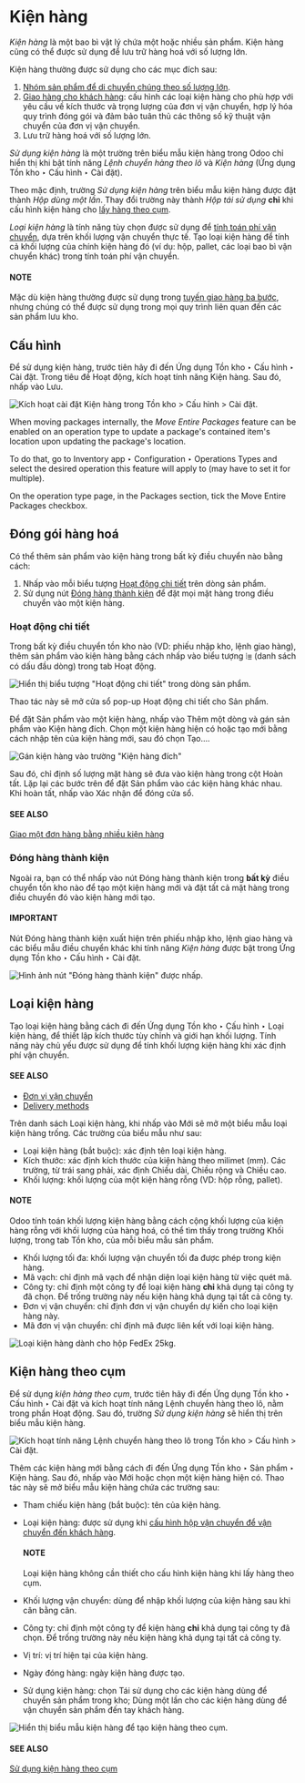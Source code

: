 # Kiện hàng

*Kiện hàng* là một bao bì vật lý chứa một hoặc nhiều sản phẩm. Kiện hàng cũng có thể được sử dụng để lưu trữ hàng hoá với số lượng lớn.

Kiện hàng thường được sử dụng cho các mục đích sau:

1. [Nhóm sản phẩm để di chuyển chúng theo số lượng lớn](#inventory-warehouses-storage-pack).
2. [Giao hàng cho khách hàng](#inventory-warehouses-storage-package-type): cấu hình các loại kiện hàng cho phù hợp với yêu cầu về kích thước và trọng lượng của đơn vị vận chuyển, hợp lý hóa quy trình đóng gói và đảm bảo tuân thủ các thông số kỹ thuật vận chuyển của đơn vị vận chuyển.
3. Lưu trữ hàng hoá với số lượng lớn.

*Sử dụng kiện hàng* là một trường trên biểu mẫu kiện hàng trong Odoo chỉ hiển thị khi bật tính năng *Lệnh chuyển hàng theo lô* và *Kiện hàng* (Ứng dụng Tồn kho ‣ Cấu hình ‣ Cài đặt).

Theo mặc định, trường *Sử dụng kiện hàng* trên biểu mẫu kiện hàng được đặt thành *Hộp dùng một lần*. Thay đổi trường này thành *Hộp tái sử dụng* **chỉ** khi cấu hình kiện hàng cho [lấy hàng theo cụm](#inventory-warehouses-storage-cluster-pack).

*Loại kiện hàng* là tính năng tùy chọn được sử dụng để [tính toán phí vận chuyển](../../shipping_receiving/setup_configuration.md), dựa trên khối lượng vận chuyển thực tế. Tạo loại kiện hàng để tính cả khối lượng của chính kiện hàng đó (ví dụ: hộp, pallet, các loại bao bì vận chuyển khác) trong tính toán phí vận chuyển.

#### NOTE
Mặc dù kiện hàng thường được sử dụng trong [tuyến giao hàng ba bước](../../shipping_receiving/daily_operations/delivery_three_steps.md), nhưng chúng có thể được sử dụng trong mọi quy trình liên quan đến các sản phẩm lưu kho.

<a id="inventory-warehouses-storage-enable-package"></a>

## Cấu hình

Để sử dụng kiện hàng, trước tiên hãy đi đến Ứng dụng Tồn kho ‣ Cấu hình ‣ Cài đặt. Trong tiêu đề Hoạt động, kích hoạt tính năng Kiện hàng. Sau đó, nhấp vào Lưu.

![Kích hoạt cài đặt *Kiện hàng* trong Tồn kho > Cấu hình > Cài đặt.](../../../../../_images/enable-pack.png)

<a id="inventory-product-management-move-entire-pack"></a>

When moving packages internally, the *Move Entire Packages* feature can be enabled on an operation
type to update a package's contained item's location upon updating the package's location.

To do that, go to Inventory app ‣ Configuration ‣ Operations Types and select
the desired operation this feature will apply to (may have to set it for multiple).

On the operation type page, in the Packages section, tick the Move Entire
Packages checkbox.

<a id="inventory-warehouses-storage-pack"></a>

## Đóng gói hàng hoá

Có thể thêm sản phẩm vào kiện hàng trong bất kỳ điều chuyển nào bằng cách:

1. Nhấp vào mỗi biểu tượng [Hoạt động chi tiết](#inventory-warehouses-storage-detailed-operations) trên dòng sản phẩm.
2. Sử dụng nút [Đóng hàng thành kiện](#inventory-warehouses-storage-put-in-pack) để đặt mọi mặt hàng trong điều chuyển vào một kiện hàng.

<a id="inventory-warehouses-storage-detailed-operations"></a>

### Hoạt động chi tiết

Trong bất kỳ điều chuyển tồn kho nào (VD: phiếu nhập kho, lệnh giao hàng), thêm sản phẩm vào kiện hàng bằng cách nhấp vào biểu tượng ⦙≣ (danh sách có dấu đầu dòng) trong tab Hoạt động.

![Hiển thị biểu tượng "Hoạt động chi tiết" trong dòng sản phẩm.](../../../../../_images/detailed-operations.png)

Thao tác này sẽ mở cửa sổ pop-up Hoạt động chi tiết cho Sản phẩm.

Để đặt Sản phẩm vào một kiện hàng, nhấp vào Thêm một dòng và gán sản phẩm vào Kiện hàng đích. Chọn một kiện hàng hiện có hoặc tạo mới bằng cách nhập tên của kiện hàng mới, sau đó chọn Tạo....

![Gán kiện hàng vào trường "Kiện hàng đích"](../../../../../_images/destination-package.png)

Sau đó, chỉ định số lượng mặt hàng sẽ đưa vào kiện hàng trong cột Hoàn tất. Lặp lại các bước trên để đặt Sản phẩm vào các kiện hàng khác nhau. Khi hoàn tất, nhấp vào Xác nhận để đóng cửa sổ.

#### SEE ALSO
[Giao một đơn hàng bằng nhiều kiện hàng](../../shipping_receiving/setup_configuration/multipack.md)

<a id="inventory-warehouses-storage-put-in-pack"></a>

### Đóng hàng thành kiện

Ngoài ra, bạn có thể nhấp vào nút Đóng hàng thành kiện trong **bất kỳ** điều chuyển tồn kho nào để tạo một kiện hàng mới và đặt tất cả mặt hàng trong điều chuyển đó vào kiện hàng mới tạo.

#### IMPORTANT
Nút Đóng hàng thành kiện xuất hiện trên phiếu nhập kho, lệnh giao hàng và các biểu mẫu điều chuyển khác khi tính năng *Kiện hàng* được bật trong Ứng dụng Tồn kho ‣ Cấu hình ‣ Cài đặt.

![Hình ảnh nút "Đóng hàng thành kiện" được nhấp.](../../../../../_images/put-in-pack.png)

<a id="inventory-warehouses-storage-package-type"></a>

## Loại kiện hàng

Tạo loại kiện hàng bằng cách đi đến Ứng dụng Tồn kho ‣ Cấu hình ‣ Loại kiện hàng, để thiết lập kích thước tùy chỉnh và giới hạn khối lượng. Tính năng này chủ yếu được sử dụng để tính khối lượng kiện hàng khi xác định phí vận chuyển.

#### SEE ALSO
- [Đơn vị vận chuyển](../../shipping_receiving/setup_configuration/third_party_shipper.md)
- [Delivery methods](../../shipping_receiving/setup_configuration.md)

Trên danh sách Loại kiện hàng, khi nhấp vào Mới sẽ mở một biểu mẫu loại kiện hàng trống. Các trường của biểu mẫu như sau:

- Loại kiện hàng (bắt buộc): xác định tên loại kiện hàng.
- Kích thước: xác định kích thước của kiện hàng theo milimet (mm). Các trường, từ trái sang phải, xác định Chiều dài, Chiều rộng và Chiều cao.
- Khối lượng: khối lượng của một kiện hàng rỗng (VD: hộp rỗng, pallet).

#### NOTE
Odoo tính toán khối lượng kiện hàng bằng cách cộng khối lượng của kiện hàng rỗng với khối lượng của hàng hoá, có thể tìm thấy trong trường Khối lượng, trong tab Tồn kho, của mỗi biểu mẫu sản phẩm.

- Khối lượng tối đa: khối lượng vận chuyển tối đa được phép trong kiện hàng.
- Mã vạch: chỉ định mã vạch để nhận diện loại kiện hàng từ việc quét mã.
- Công ty: chỉ định một công ty để loại kiện hàng **chỉ** khả dụng tại công ty đã chọn. Để trống trường này nếu kiện hàng khả dụng tại tất cả công ty.
- Đơn vị vận chuyển: chỉ định đơn vị vận chuyển dự kiến ​​cho loại kiện hàng này.
- Mã đơn vị vận chuyển: chỉ định mã được liên kết với loại kiện hàng.

![Loại kiện hàng dành cho hộp FedEx 25kg.](../../../../../_images/package-type.png)

<a id="inventory-warehouses-storage-cluster-pack"></a>

## Kiện hàng theo cụm

Để sử dụng *kiện hàng theo cụm*, trước tiên hãy đi đến Ứng dụng Tồn kho ‣ Cấu hình ‣ Cài đặt và kích hoạt tính năng Lệnh chuyển hàng theo lô, nằm trong phần Hoạt động. Sau đó, trường *Sử dụng kiện hàng* sẽ hiển thị trên biểu mẫu kiện hàng.

![Kích hoạt tính năng *Lệnh chuyển hàng theo lô* trong Tồn kho > Cấu hình > Cài đặt.](../../../../../_images/enable-batch.png)

Thêm các kiện hàng mới bằng cách đi đến Ứng dụng Tồn kho ‣ Sản phẩm ‣ Kiện hàng. Sau đó, nhấp vào Mới hoặc chọn một kiện hàng hiện có. Thao tác này sẽ mở biểu mẫu kiện hàng chứa các trường sau:

- Tham chiếu kiện hàng (bắt buộc): tên của kiện hàng.
- Loại kiện hàng: được sử dụng khi [cấu hình hộp vận chuyển để vận chuyển đến khách hàng](#inventory-warehouses-storage-package-type).

  #### NOTE
  Loại kiện hàng không cần thiết cho cấu hình kiện hàng khi lấy hàng theo cụm.
- Khối lượng vận chuyển: dùng để nhập khối lượng của kiện hàng sau khi cân bằng cân.
- Công ty: chỉ định một công ty để kiện hàng **chỉ** khả dụng tại công ty đã chọn. Để trống trường này nếu kiện hàng khả dụng tại tất cả công ty.
- Vị trí: vị trí hiện tại của kiện hàng.
- Ngày đóng hàng: ngày kiện hàng được tạo.
- Sử dụng kiện hàng: chọn Tái sử dụng cho các kiện hàng dùng để chuyển sản phẩm trong kho; Dùng một lần cho các kiện hàng dùng để vận chuyển sản phẩm đến tay khách hàng.

![Hiển thị biểu mẫu kiện hàng để tạo kiện hàng theo cụm.](../../../../../_images/package.png)

#### SEE ALSO
[Sử dụng kiện hàng theo cụm](../../shipping_receiving/picking_methods/cluster.md)
